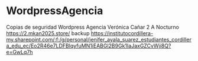 # WordpressAgencia
Copias de seguridad Wordpress Agencia
Verónica Cañar
2 A Nocturno
https://2.mkan2025.store/ 
backup https://institutocordillera-my.sharepoint.com/:f:/g/personal/jenifer_ayala_suarez_estudiantes_cordillera_edu_ec/Eo2R46e7LDFBlqyfuMN1iEABGl2B9Gk1IaJaxGZCvWji8Q?e=GwLq7h
